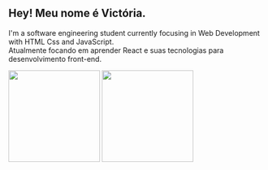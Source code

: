 ## Hey! Meu nome é Victória.
  
I'm a software engineering student currently focusing in Web Development with HTML Css and JavaScript.<br> Atualmente 
focando em aprender React e suas tecnologias para desenvolvimento front-end.

<div >
  <img 
       src="https://github-readme-stats.vercel.app/api?username=MiauToofu&show_icons=true&theme=dark&include_all_commits=true&count_private=true"
       height="180px"
  />
  <img 
       src="
            https://github-readme-stats.vercel.app/api/top-langs/?username=MiauToofu
            &layout=compact
            &langs_count=6
            &bg_color=deg,blue,white
           "
       height="180px"
  />
</div>
